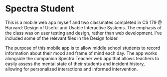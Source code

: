 # Spectra Student

This is a mobile web app myself and two classmates completed in CS 179 @ Harvard: Design of Useful and Usable Interactive Systems. The emphasis of the class was on user testing and design, rather than web development. I've included some of the relevant files in the Design folder.

The purpose of this mobile app is to allow middle school students to record information about their mood and frame of mind each day.
The app works alongside the companion Spectra Teacher web app that allows teachers to easily assess the mental state of their students and incident history, allowing for personalized interactions and informed intervention.
